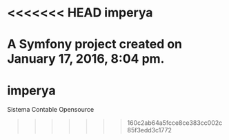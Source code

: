 <<<<<<< HEAD
imperya
=======

A Symfony project created on January 17, 2016, 8:04 pm.
=======
# imperya
Sistema Contable Opensource
>>>>>>> 160c2ab64a5fcce8ce383cc002c85f3edd3c1772
